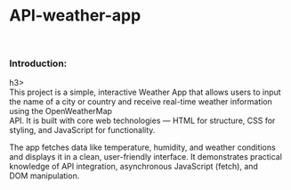 # API-weather-app
<br/>
<h3>Introduction:</h3>h3>
<br/>
This project is a simple, interactive Weather App that allows users to input the name of a city or country and receive real-time weather information using the OpenWeatherMap<br/>
API. It is built with core web technologies — HTML for structure, CSS for styling, and JavaScript for functionality.
<br/>

The app fetches data like temperature, humidity, and weather conditions and displays it in a clean, user-friendly interface. It demonstrates practical knowledge of API integration, asynchronous JavaScript (fetch), and DOM manipulation.
